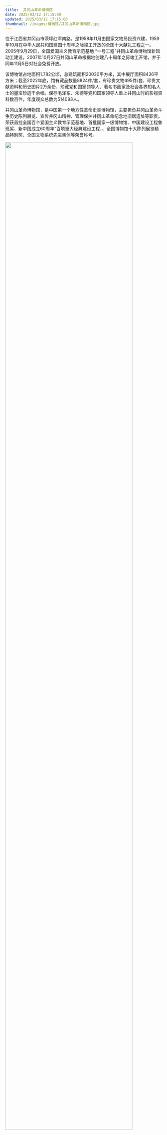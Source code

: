 ```yaml
---
title:  井冈山革命博物馆
date: 2025/03/12 17:15:00
updated: 2025/03/12 17:15:00
thumbnail: /images/博物馆/井冈山革命博物馆.jpg
---
```


位于江西省井冈山市茨坪红军南路，是1958年11月由国家文物局投资兴建，1959年10月在中华人民共和国建国十周年之际竣工开放的全国十大献礼工程之一。2005年9月29日，全国爱国主义教育示范基地 “一号工程”井冈山革命博物馆新馆动工建设，2007年10月27日井冈山革命根据地创建八十周年之际竣工开馆，并于同年11月5日对社会免费开放。

该博物馆占地面积1.782公顷，总建筑面积20030平方米，其中展厅面积8436平方米；截至2022年底，馆有藏品数量8824件/套，有珍贵文物495件/套，珍贵文献资料和历史图片2万余份，珍藏党和国家领导人、著名书画家及社会各界知名人士的墨宝珍迹千余幅。保存毛泽东、朱德等党和国家领导人重上井冈山时的影视资料数百件，年度观众总数为514093人。

井冈山革命博物馆，是中国第一个地方性革命史类博物馆，主要担负井冈山革命斗争历史陈列展览、宣传井冈山精神、管理保护井冈山革命纪念地旧居遗址等职责。荣获首批全国百个爱国主义教育示范基地、首批国家一级博物馆、中国建设工程鲁班奖、新中国成立60周年“百项重大经典建设工程，、全国博物馆十大陈列展览精品特别奖、全国文物系统先进集体等荣誉称号。

<img src="/images/博物馆/井冈山革命博物馆.jpg" height="90%" width="90%">
